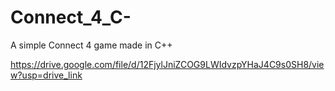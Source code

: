 # Connect_4_C-
A simple Connect 4 game made in C++

https://drive.google.com/file/d/12FjylJniZCOG9LWIdvzpYHaJ4C9s0SH8/view?usp=drive_link
